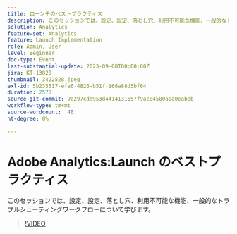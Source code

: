 ```yaml
---
title: ローンチのベストプラクティス
description: このセッションでは、設定、設定、落とし穴、利用不可能な機能、一般的なトラブルシューティングワークフローについて学びます。
solution: Analytics
feature-set: Analytics
feature: Launch Implementation
role: Admin, User
level: Beginner
doc-type: Event
last-substantial-update: 2023-09-08T00:00:00Z
jira: KT-13820
thumbnail: 3422528.jpeg
exl-id: 5b235517-efe6-4826-b51f-166a88d5bf64
duration: 2578
source-git-commit: 9a297cda953d4414131657f9ac84580aea0eabeb
workflow-type: tm+mt
source-wordcount: '40'
ht-degree: 0%

---
```


# Adobe Analytics:Launch のベストプラクティス

このセッションでは、設定、設定、落とし穴、利用不可能な機能、一般的なトラブルシューティングワークフローについて学びます。

>[!VIDEO](https://video.tv.adobe.com/v/3422528/?learn=on)
